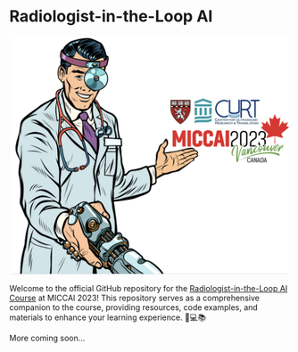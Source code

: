 # Radiologist-in-the-Loop AI 

<div align="center">
  <img src="https://github.com/abderhasan/radiologist_in_the_loop_ai/raw/main/imgs/radiologist_in_the_loop_cover.png" alt="Radiologist-in-the-Loop AI" width="500"/>
</div>

Welcome to the official GitHub repository for the [Radiologist-in-the-Loop AI Course](https://radiologistintheloop.ai/) at MICCAI 2023! This repository serves as a comprehensive companion to the course, providing resources, code examples, and materials to enhance your learning experience. 🧠💻📚

More coming soon...
